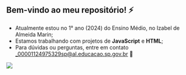 ## Bem-vindo ao meu repositório! ⚡
- Atualmente estou no 1° ano (2024) do Ensino Médio, no Izabel de Almeida Marin;
- Estamos trabalhando com projetos de **JavaScript** e **HTML**;
- Para dúvidas ou perguntas, entre em contato _00001124975329sp@al.educacao.sp.gov.br 📩

![](https://media1.tenor.com/m/oHws3K2bKe0AAAAd/blue-lock-nagi-seishiro-blue-lock.gif)
